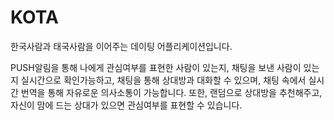 # KOTA

 한국사람과 태국사람을 이어주는 데이팅 어플리케이션입니다.
 
 PUSH알림을 통해 나에게 관심여부를 표현한 사람이 있는지, 채팅을 보낸 사람이 있는지 실시간으로 확인가능하고,
 채팅을 통해 상대방과 대화할 수 있으며, 채팅 속에서 실시간 번역을 통해 자유로운 의사소통이 가능합니다.
 또한, 랜덤으로 상대방을 추천해주고, 자신이 맘에 드는 상대가 있으면 관심여부를 표현할 수 있습니다.

